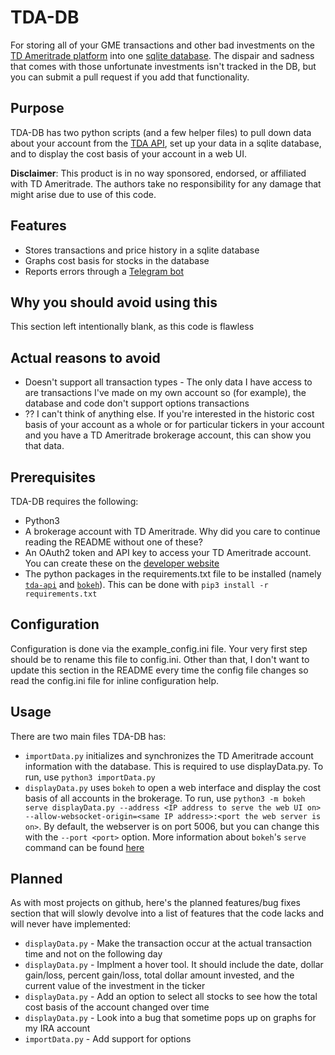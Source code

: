 # TDA-DB
For storing all of your GME transactions and other bad investments on the [TD Ameritrade platform](https://tdameritrade.com) into one [sqlite database](https://sqlite.org/index.html). The dispair and sadness that comes with those unfortunate investments isn't tracked in the DB, but you can submit a pull request if you add that functionality.

## Purpose
TDA-DB has two python scripts (and a few helper files) to pull down data about your account from the [TDA API](https://developer.tdameritrade.com/apis), set up your data in a sqlite database, and to display the cost basis of your account in a web UI.

**Disclaimer**: This product is in no way sponsored, endorsed, or affiliated with TD Ameritrade. The authors take no responsibility for any damage that might arise due to use of this code.

## Features
* Stores transactions and price history in a sqlite database
* Graphs cost basis for stocks in the database
* Reports errors through a [Telegram bot](https://core.telegram.org/bots)

## Why you should avoid using this
This section left intentionally blank, as this code is flawless

## Actual reasons to avoid
* Doesn't support all transaction types - The only data I have access to are transactions I've made on my own account so (for example), the database and code don't support options transactions
* ?? I can't think of anything else. If you're interested in the historic cost basis of your account as a whole or for particular tickers in your account and you have a TD Ameritrade brokerage account, this can show you that data.

## Prerequisites
TDA-DB requires the following:
* Python3
* A brokerage account with TD Ameritrade. Why did you care to continue reading the README without one of these?
* An OAuth2 token and API key to access your TD Ameritrade account. You can create these on the [developer website](https://developer.tdameritrade.com)
* The python packages in the requirements.txt file to be installed (namely [`tda-api`](https://github.com/alexgolec/tda-api) and [`bokeh`](https://github.com/bokeh/bokeh)). This can be done with `pip3 install -r requirements.txt`

## Configuration
Configuration is done via the example\_config.ini file. Your very first step should be to rename this file to config.ini. Other than that, I don't want to update this section in the README every time the config file changes so read the config.ini file for inline configuration help.

## Usage
There are two main files TDA-DB has:
* `importData.py` initializes and synchronizes the TD Ameritrade account information with the database. This is required to use displayData.py. To run, use `python3 importData.py`
* `displayData.py` uses `bokeh` to open a web interface and display the cost basis of all accounts in the brokerage. To run, use `python3 -m bokeh serve displayData.py --address <IP address to serve the web UI on> --allow-websocket-origin=<same IP address>:<port the web server is on>`. By default, the webserver is on port 5006, but you can change this with the `--port <port>` option. More information about `bokeh`'s `serve` command can be found [here](https://docs.bokeh.org/en/latest/docs/reference/command/subcommands/serve.html)

## Planned
As with most projects on github, here's the planned features/bug fixes section that will slowly devolve into a list of features that the code lacks and will never have implemented:
* `displayData.py` - Make the transaction occur at the actual transaction time and not on the following day
* `displayData.py` - Implment a hover tool. It should include the date, dollar gain/loss, percent gain/loss, total dollar amount invested, and the current value of the investment in the ticker
* `displayData.py` - Add an option to select all stocks to see how the total cost basis of the account changed over time
* `displayData.py` - Look into a bug that sometime pops up on graphs for my IRA account
* `importData.py` - Add support for options
